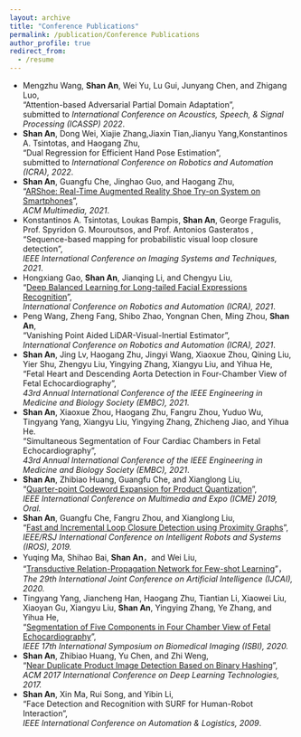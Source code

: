 ```yaml
---
layout: archive
title: "Conference Publications"
permalink: /publication/Conference Publications
author_profile: true
redirect_from:
  - /resume
---
```

* Mengzhu Wang, **Shan An**, Wei Yu, Lu Gui, Junyang Chen, and Zhigang Luo,  
 “Attention-based Adversarial Partial Domain Adaptation”,   
 submitted to *International Conference on Acoustics, Speech, & Signal Processing (ICASSP) 2022*.
* **Shan An**, Dong Wei, Xiajie Zhang,Jiaxin Tian,Jianyu Yang,Konstantinos A. Tsintotas, and Haogang Zhu,  
  “Dual Regression for Efficient Hand Pose Estimation”,   
  submitted to *International Conference on Robotics and Automation (ICRA), 2022*.
* **Shan An**, Guangfu Che, Jinghao Guo, and Haogang Zhu,  
  “[ARShoe: Real-Time Augmented Reality Shoe Try-on System on Smartphones](https://www.researchgate.net/publication/354115662_ARShoe_Real-Time_Augmented_Reality_Shoe_Try-on_System_on_Smartphones)”,  
  *ACM Multimedia, 2021*.
* Konstantinos A. Tsintotas, Loukas Bampis, **Shan An**, George Fragulis, Prof. Spyridon G. Mouroutsos, and Prof. Antonios Gasteratos ,  
 “Sequence-based mapping for probabilistic visual loop closure detection”,  
 *IEEE International Conference on Imaging Systems and Techniques, 2021*.
* Hongxiang Gao, **Shan An**, Jianqing Li, and Chengyu Liu,   
 “[Deep Balanced Learning for Long-tailed Facial Expressions Recognition](https://www.researchgate.net/publication/350813732_Deep_Balanced_Learning_for_Long-tailed_Facial_Expressions_Recognition)”,  
 *International Conference on Robotics and Automation (ICRA), 2021*.
* Peng Wang, Zheng Fang, Shibo Zhao, Yongnan Chen, Ming Zhou, **Shan An**,   
 “Vanishing Point Aided LiDAR-Visual-Inertial Estimator”,  
 *International Conference on Robotics and Automation (ICRA), 2021*.
* **Shan An**, Jing Lv, Haogang Zhu, Jingyi Wang, Xiaoxue Zhou, Qining Liu, Yier Shu, Zhengyu Liu, Yingying Zhang, Xiangyu Liu, and Yihua He,   
 “Fetal Heart and Descending Aorta Detection in Four-Chamber View of Fetal Echocardiography”,  
 *43rd Annual International Conference of the IEEE Engineering in Medicine and Biology Society (EMBC), 2021.* 
* **Shan An**, Xiaoxue Zhou, Haogang Zhu, Fangru Zhou, Yuduo Wu, Tingyang Yang, Xiangyu Liu, Yingying Zhang, Zhicheng Jiao, and Yihua He.   
 “Simultaneous Segmentation of Four Cardiac Chambers in Fetal Echocardiography”,   
 *43rd Annual International Conference of the IEEE Engineering in Medicine and Biology Society (EMBC), 2021*.
* **Shan An**, Zhibiao Huang, Guangfu Che, and Xianglong Liu,  
  “[Quarter-point Codeword Expansion for Product Quantization](https://ieeexplore.ieee.org/document/8784842)”,  
  *IEEE International Conference on Multimedia and Expo (ICME) 2019, Oral.*
* **Shan An**, Guangfu Che, Fangru Zhou, and Xianglong Liu,  
 “[Fast and Incremental Loop Closure Detection using Proximity Graphs](https://www.researchgate.net/publication/337531404_Fast_and_Incremental_Loop_Closure_Detection_Using_Proximity_Graphs)”,  
 *IEEE/RSJ International Conference on Intelligent Robots and Systems (IROS), 2019.*
* Yuqing Ma, Shihao Bai, **Shan An**，and Wei Liu,  
 “[Transductive Relation-Propagation Network for Few-shot Learning](https://www.researchgate.net/publication/342798152_Transductive_Relation-Propagation_Network_for_Few-shot_Learning)”，  
 *The 29th International Joint Conference on Artificial Intelligence (IJCAI), 2020.*
* Tingyang Yang, Jiancheng Han, Haogang Zhu, Tiantian Li, Xiaowei Liu, Xiaoyan Gu, Xiangyu Liu, **Shan An**, Yingying Zhang, Ye Zhang, and Yihua He,   
 “[Segmentation of Five Components in Four Chamber View of Fetal Echocardiography](https://www.researchgate.net/publication/341588038_Segmentation_of_Five_Components_in_Four_Chamber_View_of_Fetal_Echocardiography)”,  
 *IEEE 17th International Symposium on Biomedical Imaging (ISBI), 2020.*
* **Shan An**, Zhibiao Huang, Yu Chen, and Zhi Weng,  
 “[Near Duplicate Product Image Detection Based on Binary Hashing](https://dl.acm.org/doi/abs/10.1145/3094243.3094260)”,   
 *ACM 2017 International Conference on Deep Learning Technologies, 2017.*
* **Shan An**, Xin Ma, Rui Song, and Yibin Li,  
 “Face Detection and Recognition with SURF for Human-Robot Interaction”,   
*IEEE International Conference on Automation & Logistics, 2009*. 
